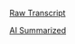 [Raw Transcript](https://github.com/MCBasterSheet/MCBasterSheet/blob/main/MCB150/pages/Raw%20Transcript%202-28-2024.md)

[AI Summarized](https://github.com/MCBasterSheet/MCBasterSheet/blob/main/MCB150/pages/AI%20Summarized%202-28-2024.md)
